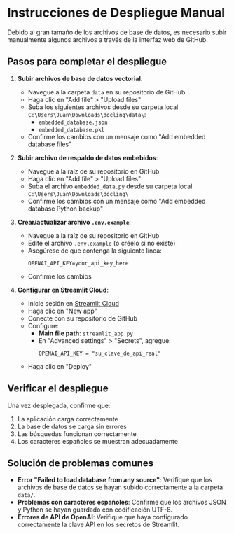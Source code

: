 # Instrucciones de Despliegue Manual

Debido al gran tamaño de los archivos de base de datos, es necesario subir manualmente algunos archivos a través de la interfaz web de GitHub.

## Pasos para completar el despliegue

1. **Subir archivos de base de datos vectorial**:
   - Navegue a la carpeta `data` en su repositorio de GitHub
   - Haga clic en "Add file" > "Upload files"
   - Suba los siguientes archivos desde su carpeta local `C:\Users\Juan\Downloads\docling\data\`:
     - `embedded_database.json`
     - `embedded_database.pkl`
   - Confirme los cambios con un mensaje como "Add embedded database files"

2. **Subir archivo de respaldo de datos embebidos**:
   - Navegue a la raíz de su repositorio en GitHub
   - Haga clic en "Add file" > "Upload files"
   - Suba el archivo `embedded_data.py` desde su carpeta local `C:\Users\Juan\Downloads\docling\`
   - Confirme los cambios con un mensaje como "Add embedded database Python backup"

3. **Crear/actualizar archivo `.env.example`**:
   - Navegue a la raíz de su repositorio en GitHub
   - Edite el archivo `.env.example` (o créelo si no existe)
   - Asegúrese de que contenga la siguiente línea:
     ```
     OPENAI_API_KEY=your_api_key_here
     ```
   - Confirme los cambios

4. **Configurar en Streamlit Cloud**:
   - Inicie sesión en [Streamlit Cloud](https://streamlit.io/cloud)
   - Haga clic en "New app"
   - Conecte con su repositorio de GitHub
   - Configure:
     - **Main file path**: `streamlit_app.py`
     - En "Advanced settings" > "Secrets", agregue:
       ```
       OPENAI_API_KEY = "su_clave_de_api_real"
       ```
   - Haga clic en "Deploy"

## Verificar el despliegue

Una vez desplegada, confirme que:

1. La aplicación carga correctamente
2. La base de datos se carga sin errores
3. Las búsquedas funcionan correctamente
4. Los caracteres españoles se muestran adecuadamente

## Solución de problemas comunes

- **Error "Failed to load database from any source"**: Verifique que los archivos de base de datos se hayan subido correctamente a la carpeta `data/`.
- **Problemas con caracteres españoles**: Confirme que los archivos JSON y Python se hayan guardado con codificación UTF-8.
- **Errores de API de OpenAI**: Verifique que haya configurado correctamente la clave API en los secretos de Streamlit.
